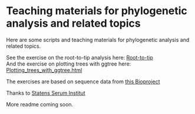 # Teaching materials for phylogenetic analysis and related topics
Here are some scripts and teaching materials for phylogenetic analysis and related topics.  

See the exercise on the root-to-tip analysis here: [Root-to-tip](Root-to-tip.html)  
And the exercise on plotting trees with ggtree here: [Plotting_trees_with_ggtree.html](Plotting_trees_with_ggtree.html)

The exercises are based on sequence data from [this Bioproject](https://www.ncbi.nlm.nih.gov/bioproject/PRJNA809886/)

Thanks to [Statens Serum Institut](https://www.ssi.dk)

More readme coming soon. 

